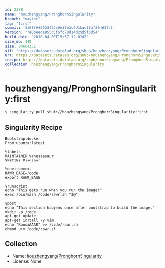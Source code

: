 ```yaml
---
id: 2388
name: "houzhengyang/PronghornSingularity"
branch: "master"
tag: "first"
commit: "289ff942535f27e6e17e3c6d1bac1faf204657a2"
version: "7e0beede855c3f6fc78d14d29d5f5d54"
build_date: "2018-04-03T19:57:12.024Z"
size_mb: 199
size: 84664351
sif: "https://datasets.datalad.org/shub/houzhengyang/PronghornSingularity/first/2018-04-03-289ff942-7e0beede/7e0beede855c3f6fc78d14d29d5f5d54.simg"
url: https://datasets.datalad.org/shub/houzhengyang/PronghornSingularity/first/2018-04-03-289ff942-7e0beede/
recipe: https://datasets.datalad.org/shub/houzhengyang/PronghornSingularity/first/2018-04-03-289ff942-7e0beede/Singularity
collection: houzhengyang/PronghornSingularity
---
```


# houzhengyang/PronghornSingularity:first

```bash
$ singularity pull shub://houzhengyang/PronghornSingularity:first
```

## Singularity Recipe

```singularity
Bootstrap:docker  
From:ubuntu:latest  

%labels
MAINTAINER Vanessasaur
SPECIES Dinosaur

%environment
RAWR_BASE=/code
export RAWR_BASE

%runscript
echo "This gets run when you run the image!" 
exec /bin/bash /code/rawr.sh "$@"  

%post  
echo "This section happens once after bootstrap to build the image."  
mkdir -p /code  
apt-get update
apt-get install -y vim
echo "RoooAAAAR" >> /code/rawr.sh
chmod u+x /code/rawr.sh
```

## Collection

 - Name: [houzhengyang/PronghornSingularity](https://github.com/houzhengyang/PronghornSingularity)
 - License: None

